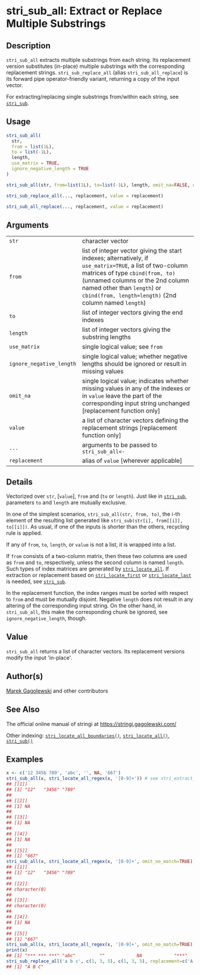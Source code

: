# stri\_sub\_all: Extract or Replace Multiple Substrings

## Description

`stri_sub_all` extracts multiple substrings from each string. Its replacement version substitutes (in-place) multiple substrings with the corresponding replacement strings. `stri_sub_replace_all` (alias `stri_sub_all_replace`) is its forward pipe operator-friendly variant, returning a copy of the input vector.

For extracting/replacing single substrings from/within each string, see [`stri_sub`](stri_sub.md).

## Usage

```r
stri_sub_all(
  str,
  from = list(1L),
  to = list(-1L),
  length,
  use_matrix = TRUE,
  ignore_negative_length = TRUE
)

stri_sub_all(str, from=list(1L), to=list(-1L), length, omit_na=FALSE, use_matrix=TRUE) <- value

stri_sub_replace_all(..., replacement, value = replacement)

stri_sub_all_replace(..., replacement, value = replacement)
```

## Arguments

|                          |                                                                                                                                                                                                                                                                         |
|--------------------------|-------------------------------------------------------------------------------------------------------------------------------------------------------------------------------------------------------------------------------------------------------------------------|
| `str`                    | character vector                                                                                                                                                                                                                                                        |
| `from`                   | list of integer vector giving the start indexes; alternatively, if `use_matrix=TRUE`, a list of two-column matrices of type `cbind(from, to)` (unnamed columns or the 2nd column named other than `length`) or `cbind(from, length=length)` (2nd column named `length`) |
| `to`                     | list of integer vectors giving the end indexes                                                                                                                                                                                                                          |
| `length`                 | list of integer vectors giving the substring lengths                                                                                                                                                                                                                    |
| `use_matrix`             | single logical value; see `from`                                                                                                                                                                                                                                        |
| `ignore_negative_length` | single logical value; whether negative lengths should be ignored or result in missing values                                                                                                                                                                            |
| `omit_na`                | single logical value; indicates whether missing values in any of the indexes or in `value` leave the part of the corresponding input string unchanged \[replacement function only\]                                                                                     |
| `value`                  | a list of character vectors defining the replacement strings \[replacement function only\]                                                                                                                                                                              |
| `...`                    | arguments to be passed to `stri_sub_all<-`                                                                                                                                                                                                                              |
| `replacement`            | alias of `value` \[wherever applicable\]                                                                                                                                                                                                                                |

## Details

Vectorized over `str`, \[`value`\], `from` and (`to` or `length`). Just like in [`stri_sub`](stri_sub.md), parameters `to` and `length` are mutually exclusive.

In one of the simplest scenarios, `stri_sub_all(str, from, to)`, the i-th element of the resulting list generated like `stri_sub(str[i], from[[i]], to[[i]])`. As usual, if one of the inputs is shorter than the others, recycling rule is applied.

If any of `from`, `to`, `length`, or `value` is not a list, it is wrapped into a list.

If `from` consists of a two-column matrix, then these two columns are used as `from` and `to`, respectively, unless the second column is named `length`. Such types of index matrices are generated by [`stri_locate_all`](stri_locate.md). If extraction or replacement based on [`stri_locate_first`](stri_locate.md) or [`stri_locate_last`](stri_locate.md) is needed, see [`stri_sub`](stri_sub.md).

In the replacement function, the index ranges must be sorted with respect to `from` and must be mutually disjoint. Negative `length` does not result in any altering of the corresponding input string. On the other hand, in `stri_sub_all`, this make the corresponding chunk be ignored, see `ignore_negative_length`, though.

## Value

`stri_sub_all` returns a list of character vectors. Its replacement versions modify the input \'in-place\'.

## Author(s)

[Marek Gagolewski](https://www.gagolewski.com/) and other contributors

## See Also

The official online manual of <span class="pkg">stringi</span> at <https://stringi.gagolewski.com/>

Other indexing: [`stri_locate_all_boundaries()`](stri_locate_boundaries.md), [`stri_locate_all()`](stri_locate.md), [`stri_sub()`](stri_sub.md)

## Examples




```r
x <- c('12 3456 789', 'abc', '', NA, '667')
stri_sub_all(x, stri_locate_all_regex(x, '[0-9]+')) # see stri_extract_all
## [[1]]
## [1] "12"   "3456" "789" 
## 
## [[2]]
## [1] NA
## 
## [[3]]
## [1] NA
## 
## [[4]]
## [1] NA
## 
## [[5]]
## [1] "667"
stri_sub_all(x, stri_locate_all_regex(x, '[0-9]+', omit_no_match=TRUE))
## [[1]]
## [1] "12"   "3456" "789" 
## 
## [[2]]
## character(0)
## 
## [[3]]
## character(0)
## 
## [[4]]
## [1] NA
## 
## [[5]]
## [1] "667"
stri_sub_all(x, stri_locate_all_regex(x, '[0-9]+', omit_no_match=TRUE)) <- '***'
print(x)
## [1] "*** *** ***" "abc"         ""            NA            "***"
stri_sub_replace_all('a b c', c(1, 3, 5), c(1, 3, 5), replacement=c('A', 'B', 'C'))
## [1] "A B C"
```
